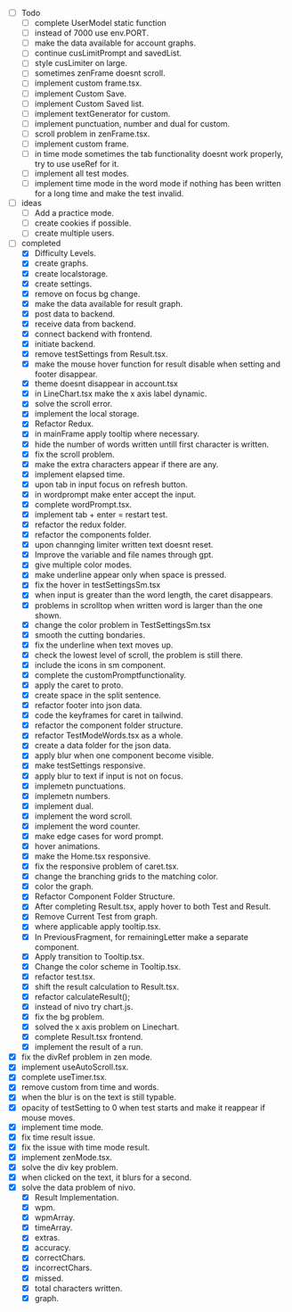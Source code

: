 - [ ] Todo
  - [ ] complete UserModel static function 
  - [ ] instead of 7000 use env.PORT.
  - [ ] make the data available for account graphs.
  - [ ] continue cusLimitPrompt and savedList.
  - [ ] style cusLimiter on large.
  - [ ] sometimes zenFrame doesnt scroll.
  - [ ] implement custom frame.tsx.
  - [ ] implement Custom Save.
  - [ ] implement Custom Saved list.
  - [ ] implement textGenerator for custom.
  - [ ] implement punctuation, number and dual for custom.
  - [ ] scroll problem in zenFrame.tsx.
  - [ ] implement custom frame.
  - [ ] in time mode sometimes the tab functionality doesnt work properly, try to use useRef for it.
  - [ ] implement all test modes.
  - [ ] implement time mode in the word mode if nothing has been written for a long time and make the test invalid.

- [ ] ideas
  - [ ] Add a practice mode.
  - [ ] create cookies if possible.
  - [ ] create multiple users.

- [ ] completed
  - [x] Difficulty Levels.
  - [x] create graphs.
  - [x] create localstorage.
  - [x] create settings.
  - [x] remove on focus bg change.
  - [x] make the data available for result graph.
  - [x] post data to backend.
  - [x] receive data from backend.
  - [x] connect backend with frontend.
  - [x] initiate backend.
  - [x] remove testSettings from Result.tsx.
  - [x] make the mouse hover function for result disable when setting and footer disappear.
  - [x] theme doesnt disappear in account.tsx
  - [x] in LineChart.tsx make the x axis label dynamic.
  - [x] solve the scroll error.
  - [x] implement the local storage.
  - [x] Refactor Redux.
  - [x] in mainFrame apply tooltip where necessary.
  - [x] hide the number of words written untill first character is written.
  - [x] fix the scroll problem.
  - [x] make the extra characters appear if there are any.
  - [x] implement elapsed time.
  - [x] upon tab in input focus on refresh button.
  - [x] in wordprompt make enter accept the input.
  - [x] complete wordPrompt.tsx.
  - [x] implement tab + enter = restart test.
  - [x] refactor the redux folder.
  - [x] refactor the components folder.
  - [x] upon channging limiter written text doesnt reset.
  - [x] Improve the variable and file names through gpt.
  - [x] give multiple color modes.
  - [x] make underline appear only when space is pressed.
  - [x] fix the hover in testSettingsSm.tsx
  - [x] when input is greater than the word length, the caret disappears.
  - [x] problems in scrolltop when written word is larger than the one shown.
  - [x] change the color problem in TestSettingsSm.tsx
  - [x] smooth the cutting bondaries.
  - [x] fix the underline when text moves up.
  - [x] check the lowest level of scroll, the problem is still there.
  - [x] include the icons in sm component.
  - [x] complete the customPromptfunctionality.
  - [x] apply the caret to proto.
  - [x] create space in the split sentence.
  - [x] refactor footer into json data.
  - [x] code the keyframes for caret in tailwind.
  - [x] refactor the component folder structure.
  - [x] refactor TestModeWords.tsx as a whole.
  - [x] create a data folder for the json data.
  - [x] apply blur when one component become visible.
  - [x] make testSettings responsive.
  - [x] apply blur to text if input is not on focus.
  - [x] implemetn punctuations.
  - [x] implemetn numbers.
  - [x] implement dual.
  - [x] implement the word scroll.
  - [x] implement the word counter.
  - [x] make edge cases for word prompt.
  - [x] hover animations.
  - [x] make the Home.tsx responsive.
  - [x] fix the responsive problem of caret.tsx.
  - [x] change the branching grids to the matching color.
  - [x] color the graph.
  - [x] Refactor Component Folder Structure.
  - [x] After completing Result.tsx, apply hover to both Test and Result.
  - [x] Remove Current Test from graph.
  - [x] where applicable apply tooltip.tsx.
  - [x] In PreviousFragment, for remainingLetter make a separate component.
  - [x] Apply transition to Tooltip.tsx.
  - [x] Change the color scheme in Tooltip.tsx.
  - [x] refactor test.tsx.
  - [x] shift the result calculation to Result.tsx.
  - [x] refactor calculateResult();
  - [x] instead of nivo try chart.js.
  - [x] fix the bg problem.
  - [x] solved the x axis problem on Linechart.
  - [x] complete Result.tsx frontend.
  - [x] implement the result of a run.
 - [x] fix the divRef problem in zen mode.
  - [x] implement useAutoScroll.tsx.
  - [x] complete useTimer.tsx.
  - [x] remove custom from time and words.
  - [x] when the blur is on the text is still typable.
  - [x] opacity of testSetting to 0 when test starts and make it reappear if mouse moves.
  - [x] implement time mode.
  - [x] fix time result issue.
  - [x] fix the issue with time mode result.
  - [x] implement zenMode.tsx.
  - [x] solve the div key problem.
  - [x] when clicked on the text, it blurs for a second.
  - [x] solve the data problem of nivo.
    - [x] Result Implementation.
    - [x] wpm.
    - [x] wpmArray.
    - [x] timeArray.
    - [x] extras.
    - [x] accuracy.
    - [x] correctChars.
    - [x] incorrectChars.
    - [x] missed.
    - [x] total characters written.
    - [x] graph.
